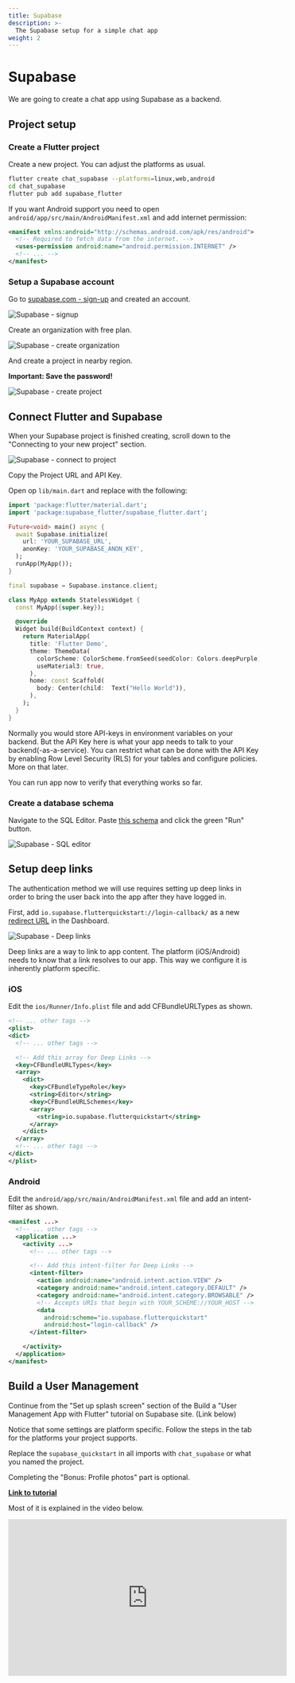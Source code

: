```yaml
---
title: Supabase
description: >-
  The Supabase setup for a simple chat app
weight: 2
---
```


# Supabase

We are going to create a chat app using Supabase as a backend.

## Project setup

### Create a Flutter project

Create a new project.
You can adjust the platforms as usual.

```sh
flutter create chat_supabase --platforms=linux,web,android
cd chat_supabase
flutter pub add supabase_flutter
```

If you want Android support you need to open `android/app/src/main/AndroidManifest.xml` and add internet permission:

```xml
<manifest xmlns:android="http://schemas.android.com/apk/res/android">
  <!-- Required to fetch data from the internet. -->
  <uses-permission android:name="android.permission.INTERNET" />
  <!-- ... -->
</manifest>
```

### Setup a Supabase account

Go to [supabase.com - sign-up](https://supabase.com/dashboard/sign-up) and created an account.

![Supabase - signup](../images/supabase_signup.png)

Create an organization with free plan.

![Supabase - create organization](../images/supabase_create_organization.png)

And create a project in nearby region.

**Important: Save the password!**

![Supabase - create project](../images/supabase_create_project.png)

## Connect Flutter and Supabase

When your Supabase project is finished creating, scroll down to the "Connecting
to your new project" section.

![Supabase - connect to project](../images/supabase_connect_to_project.png)

Copy the Project URL and API Key.

Open op `lib/main.dart` and replace with the following:

```dart
import 'package:flutter/material.dart';
import 'package:supabase_flutter/supabase_flutter.dart';

Future<void> main() async {
  await Supabase.initialize(
    url: 'YOUR_SUPABASE_URL',
    anonKey: 'YOUR_SUPABASE_ANON_KEY',
  );
  runApp(MyApp());
}

final supabase = Supabase.instance.client;

class MyApp extends StatelessWidget {
  const MyApp({super.key});

  @override
  Widget build(BuildContext context) {
    return MaterialApp(
      title: 'Flutter Demo',
      theme: ThemeData(
        colorScheme: ColorScheme.fromSeed(seedColor: Colors.deepPurple),
        useMaterial3: true,
      ),
      home: const Scaffold(
        body: Center(child:  Text("Hello World")),
      ),
    );
  }
}
```

Normally you would store API-keys in environment variables on your backend.
But the API Key here is what your app needs to talk to your
backend(-as-a-service).
You can restrict what can be done with the API Key by enabling Row Level
Security (RLS) for your tables and configure policies.
More on that later.

You can run app now to verify that everything works so far.

### Create a database schema

Navigate to the SQL Editor.
Paste [this schema](../supabase_profile.sql) and click the green "Run" button.

![Supabase - SQL editor](../images/supabase_sql_editor.png)

## Setup deep links

The authentication method we will use requires setting up deep links in order to
bring the user back into the app after they have logged in.

First, add `io.supabase.flutterquickstart://login-callback/` as a new [redirect
URL](https://supabase.com/dashboard/project/_/auth/url-configuration) in the
Dashboard.

![Supabase - Deep links](../supabase_deep_links.png)

Deep links are a way to link to app content.
The platform (iOS/Android) needs to know that a link resolves to our app.
This way we configure it is inherently platform specific.

### iOS

Edit the `ios/Runner/Info.plist` file and add CFBundleURLTypes as shown.

```xml
<!-- ... other tags -->
<plist>
<dict>
  <!-- ... other tags -->

  <!-- Add this array for Deep Links -->
  <key>CFBundleURLTypes</key>
  <array>
    <dict>
      <key>CFBundleTypeRole</key>
      <string>Editor</string>
      <key>CFBundleURLSchemes</key>
      <array>
        <string>io.supabase.flutterquickstart</string>
      </array>
    </dict>
  </array>
  <!-- ... other tags -->
</dict>
</plist>
```

### Android

Edit the `android/app/src/main/AndroidManifest.xml` file and add an
intent-filter as shown.

```xml
<manifest ...>
  <!-- ... other tags -->
  <application ...>
    <activity ...>
      <!-- ... other tags -->

      <!-- Add this intent-filter for Deep Links -->
      <intent-filter>
        <action android:name="android.intent.action.VIEW" />
        <category android:name="android.intent.category.DEFAULT" />
        <category android:name="android.intent.category.BROWSABLE" />
        <!-- Accepts URIs that begin with YOUR_SCHEME://YOUR_HOST -->
        <data
          android:scheme="io.supabase.flutterquickstart"
          android:host="login-callback" />
      </intent-filter>

    </activity>
  </application>
</manifest>
```

## Build a User Management

Continue from the "Set up splash screen" section of the Build a "User Management App with Flutter" tutorial on Supabase site.
(Link below)

Notice that some settings are platform specific.
Follow the steps in the tab for the platforms your project supports.

Replace the `supabase_quickstart` in all imports with `chat_supabase` or what
you named the project.

Completing the "Bonus: Profile photos" part is optional.

**[Link to tutorial](https://supabase.com/docs/guides/getting-started/tutorials/with-flutter?database-method=sql&platform=ios#set-up-splash-screen)**

Most of it is explained in the video below.

<iframe width="560" height="315" src="https://www.youtube.com/embed/r7ysVtZ5Row?si=EEhlwteM75JdFa9Y" title="YouTube video player" frameborder="0" allow="accelerometer; autoplay; clipboard-write; encrypted-media; gyroscope; picture-in-picture; web-share" referrerpolicy="strict-origin-when-cross-origin" allowfullscreen></iframe>

